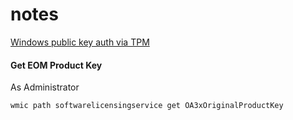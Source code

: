 # notes

[Windows public key auth via TPM](./Windows%20public%20key%20auth%20via%20TPM/Windows%20public%20key%20auth%20via%20TPM.md)


#### Get EOM Product Key
As Administrator
```cmd
wmic path softwarelicensingservice get OA3xOriginalProductKey
```